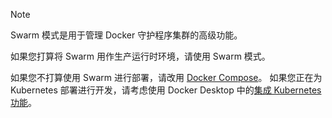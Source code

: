 > [!NOTE]
>
> Swarm 模式是用于管理 Docker 守护程序集群的高级功能。
>
> 如果您打算将 Swarm 用作生产运行时环境，请使用 Swarm 模式。
> 
> 如果您不打算使用 Swarm 进行部署，请改用 [Docker Compose](/compose/)。
> 如果您正在为 Kubernetes 部署进行开发，请考虑使用 Docker Desktop 中的[集成 Kubernetes 功能](/manuals/desktop/features/kubernetes.md)。
